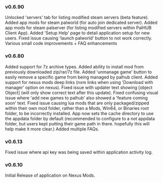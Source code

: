 ### v0.6.90
Unlocked 'servers' tab for listing modified steam servers (beta feature).
Added app mods for steam palworld (for auto join dedicated server).
Added app mods for steam palserver (for listing modified servers within PalHUB Client App).
Added 'Setup Help' page to detail application setup for new users.
Fixed issue causing 'launch palworld' button to not work correctly. 
Various small code improvements + FAQ enhancements

### v0.6.80
Added support for 7z archive types.
Added ability to install mod from previously downloaded zip/rar/7z file.
Added 'unmanage game' button to easily remove a specific game from being managed by palhub client. 
Added support for nexus mods deep links (nxm links when using 'Download with manager' option on nexus).
Fixed issue with updater text showing [object Object] (will only show correct text after this update).
Fixed confusing visual issue where 'add new games to palhub' also showed a 'feature coming soon' text. 
Fixed issue causing lua mods that are only packaged/zipped within their own mod folder, rather than a Mods, Win64, or Binaries root folder, to be incorrectly installed. 
App now sets the cache directory to use the appdata folder by default (recommended to configure to a not appdata folder, but users kept putting their game path in there. hopefully this will help make it more clear.)
Added multiple FAQs.


### v0.6.13
Fixed issue where api key was being saved within application activity log. 

### v0.6.10
Initial Release of application on Nexus Mods.
